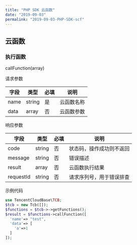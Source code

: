 ```yaml
---
title: "PHP SDK 云函数"
date: "2019-09-03"
permalink: "2019-09-03-PHP-SDK-scf"
---
```


## 云函数

### 执行函数

callFunction(array)

请求参数

| 字段 | 类型   | 必填 | 说明       |
| ---- | ------ | ---- | ---------- |
| name | string | 是   | 云函数名称 |
| data | array  | 否   | 云函数参数 |

响应参数

| 字段      | 类型   | 必填 | 说明                     |
| --------- | ------ | ---- | ------------------------ |
| code      | string | 否   | 状态码，操作成功则不返回 |
| message   | string | 否   | 错误描述                 |
| result    | array  | 否   | 云函数执行结果           |
| requestId | string | 否   | 请求序列号，用于错误排查 |

示例代码

```php
use TencentCloudBase\TCB;
$tcb = new Tcb([]);
$functions = $tcb->->getFunctions();
$result = $functions->callFunction([
  'name'=> "test",
  'data'=> [
    'a'=>1
  ]
]);
```
